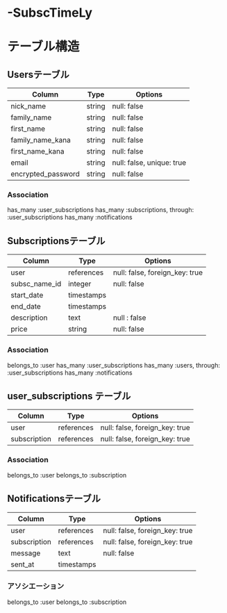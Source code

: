 # -SubscTimeLy
 
# テーブル構造

## Usersテーブル
| Column             | Type   | Options                          |
| ------------------ | ------ | ---------------------------------|
| nick_name          | string | null: false                      |
| family_name        | string | null: false                      |
| first_name         | string | null: false                      |
| family_name_kana   | string | null: false                      |           
| first_name_kana    | string | null: false                      |
| email              | string | null: false, unique: true        |
| encrypted_password | string | null: false                      |

### Association
 has_many :user_subscriptions
 has_many :subscriptions, through: :user_subscriptions
 has_many :notifications

## Subscriptionsテーブル
| Column             | Type       | Options                          |
| ------------------ | ---------- | ---------------------------------|
| user               | references | null: false, foreign_key: true   |
| subsc_name_id      | integer    | null: false                      |
| start_date         | timestamps |                                  |           
| end_date           | timestamps |                                  |
| description        | text       | null : false                     |
| price              | string     | null: false                      |

### Association
 belongs_to :user
 has_many :user_subscriptions
 has_many :users, through: :user_subscriptions
 has_many :notifications

## user_subscriptions テーブル

| Column         | Type       | Options                        |
| -------------- | ---------- | ------------------------------ |
| user           | references | null: false, foreign_key: true |
| subscription   | references | null: false, foreign_key: true |

### Association
 belongs_to :user
 belongs_to :subscription

## Notificationsテーブル

| Column       | Type       | Options                        |
| ------------ | ---------- | ------------------------------ |
| user         | references | null: false, foreign_key: true |
| subscription | references | null: false, foreign_key: true |
| message      | text       | null: false                    |
| sent_at      | timestamps |                                |

### アソシエーション
 belongs_to :user
 belongs_to :subscription
